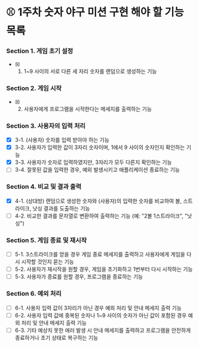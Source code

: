 # ⚾ 1주차 숫자 야구 미션 구현 해야 할 기능 목록 

### Section 1. 게임 초기 설정
- [x] 1. 1~9 사이의 서로 다른 세 자리 숫자를 랜덤으로 생성하는 기능

### Section 2. 게임 시작
- [x] 2. 사용자에게 프로그램을 시작한다는 메세지를 출력하는 기능

### Section 3. 사용자의 입력 처리
- [x] 3-1. (사용자) 숫자를 입력 받아야 하는 기능
- [X] 3-2. 사용자가 입력한 값이 3자리 숫자이며, 1에서 9 사이의 숫자인지 확인하는 기능
- [X] 3-3. 사용자가 숫자로 입력하였지만, 3자리가 모두 다른지 확인하는 기능
- [ ] 3-4. 잘못된 값을 입력한 경우, 예외 발생시키고 애플리케이션 종료하는 기능

### Section 4. 비교 및 결과 출력
- [x] 4-1. (상대방) 랜덤으로 생성한 숫자와 (사용자)의 입력한 숫자를 비교하여 볼, 스트라이크, 낫싱 결과를 도출하는 기능
- [ ] 4-2. 비교한 결과를 문자열로 변환하여 출력하는 기능 (예: "2볼 1스트라이크", "낫싱")

### Section 5. 게임 종료 및 재시작
- [ ] 5-1. 3스트라이크를 얻을 경우 게임 종료 메세지를 출력하고 사용자에게 게임을 다시 시작할 것인지 묻는 기능
- [ ] 5-2. 사용자가 재시작을 원할 경우, 게임을 초기화하고 1번부터 다시 시작하는 기능
- [ ] 5-3. 사용자가 종료를 원할 경우, 프로그램을 종료하는 기능

### Section 6. 예외 처리
- [ ] 6-1. 사용자 입력 값이 3자리가 아닌 경우 예외 처리 및 안내 메세지 출력 기능
- [ ] 6-2. 사용자 입력 값에 중복된 숫자나 1~9 사이의 숫자가 아닌 값이 포함된 경우 예외 처리 및 안내 메세지 출력 기능
- [ ] 6-3. 기타 예상치 못한 에러 발생 시 안내 메세지를 출력하고 프로그램을 안전하게 종료하거나 초기 상태로 복구하는 기능